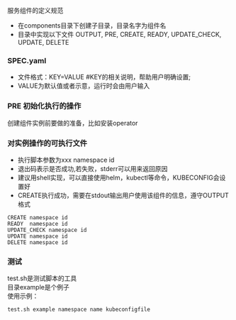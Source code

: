 
服务组件的定义规范  
- 在components目录下创建子目录，目录名字为组件名 
- 目录中实现以下文件 OUTPUT, PRE, CREATE, READY, UPDATE_CHECK, UPDATE, DELETE

### SPEC.yaml  
- 文件格式：KEY=VALUE  #KEY的相关说明，帮助用户明确设置;
- VALUE为默认值或者示意，运行时会由用户输入  

### PRE 初始化执行的操作
创建组件实例前要做的准备，比如安装operator  


### 对实例操作的可执行文件
- 执行脚本参数为xxx  namespace id
- 退出码表示是否成功,若失败，stderr可以用来返回原因  
- 建议用shell实现，可以直接使用helm，kubectl等命令，KUBECONFIG会设置好 
- CREATE执行成功，需要在stdout输出用户使用该组件的信息，遵守OUTPUT格式

```
CREATE namespace id
READY  namespace id
UPDATE_CHECK namespace id
UPDATE namespace id
DELETE namespace id
```

### 测试
test.sh是测试脚本的工具  
目录example是个例子  
使用示例：  
```
test.sh example namespace name kubeconfigfile
```
